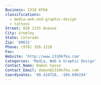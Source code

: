 ```yaml
---
Business: 1310 KFKA
classifications:
  - media-web-and-graphic-design
  - tattoos
Street: 820 11th Avenue
City: Greeley
State: Colorado
Zip: '80631'
Phone: (970) 356-1310
Fax:
Website: 'http://www.1310kfka.com'
Categories: 'Media, Web & Graphic Design'
Contact_Name: Damon Sasso
Contact_Email: damon@1310kfka.com
Coordinates: '40.424728, -104.696194'
---
```

